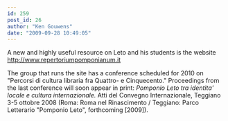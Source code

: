 ```yaml
---
id: 259
post_id: 26
author: "Ken Gouwens"
date: "2009-09-28 10:49:05"
---
```

A new and highly useful resource on Leto and his students is the website http://www.repertoriumpomponianum.it




The group that runs the site has a conference scheduled for 2010 on "Percorsi di cultura libraria fra Quattro- e Cinquecento." Proceedings from the last conference will soon appear in print: _Pomponio Leto tra identita' locale e cultura internazionale._ Atti del Convegno Internazionale, Teggiano 3-5 ottobre 2008 (Roma: Roma nel Rinascimento / Teggiano: Parco Letterario "Pomponio Leto", forthcoming [2009]).
